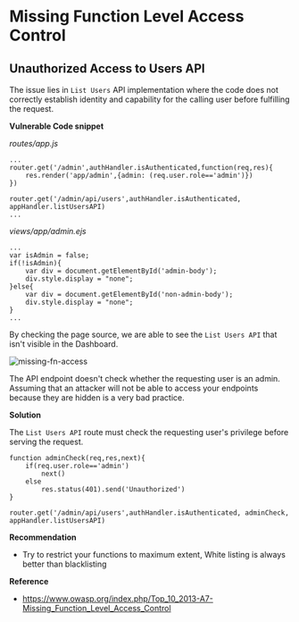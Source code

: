 # Missing Function Level Access Control


## Unauthorized Access to Users API

The issue lies in `List Users` API implementation where the code does not correctly establish identity and capability for the calling user before fulfilling the request.

**Vulnerable Code snippet**

*routes/app.js*
```
...
router.get('/admin',authHandler.isAuthenticated,function(req,res){
    res.render('app/admin',{admin: (req.user.role=='admin')})
})

router.get('/admin/api/users',authHandler.isAuthenticated, appHandler.listUsersAPI)
...
```

*views/app/admin.ejs*
```
...
var isAdmin = false;
if(!isAdmin){
    var div = document.getElementById('admin-body');
    div.style.display = "none";
}else{
    var div = document.getElementById('non-admin-body');
    div.style.display = "none";            
}
...
```

By checking the page source, we are able to see the `List Users API` that isn't visible in the Dashboard.

![missing-fn-access](/resources/missing-fn-access.png "API Hidden in Front End")

The API endpoint doesn't check whether the requesting user is an admin. Assuming that an attacker will not be able to access your endpoints because they are hidden is a very bad practice.

**Solution**

The `List Users API` route must check the requesting user's privilege before serving the request.

```
function adminCheck(req,res,next){
    if(req.user.role=='admin')
        next()
    else
        res.status(401).send('Unauthorized')
}

router.get('/admin/api/users',authHandler.isAuthenticated, adminCheck, appHandler.listUsersAPI)
```

**Recommendation**

- Try to restrict your functions to maximum extent, White listing is always better than blacklisting

**Reference**

- https://www.owasp.org/index.php/Top_10_2013-A7-Missing_Function_Level_Access_Control
